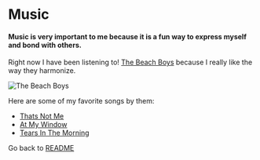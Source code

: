 # Music 

#### Music is very important to me because it is a fun way to express myself and bond with others. 

Right now I have been listening to! [The Beach Boys](https://www.google.com/search?q=The+beach+boys&rlz=1C5CHFA_enUS857US857&sxsrf=ALeKk025jE-rDEfwDUYi7O2Zt5rtZMJ1oQ:1588793703033&source=lnms&tbm=isch&sa=X&ved=2ahUKEwjyiKni_Z_pAhVOKKwKHdePApQQ_AUoA3oECCEQBQ&biw=1038&bih=1018#imgrc=x8TlMxjT_L_HmM) because I really like the way they harmonize. 

![The Beach Boys](/Users/nathanpatterson/Desktop/The-Beach-Boys-Al-Jardine-Dennis-Wilson-1966.jpg)

Here are some of my favorite songs by them:

- [Thats Not Me](https://www.youtube.com/watch?v=_CurONBAJnk)
- [At My Window](https://www.youtube.com/watch?v=jWqxeLdHcLw)
- [Tears In The Morning](https://www.youtube.com/watch?v=ZeKdZklJQ6o)



Go back to [README](READ.md)


